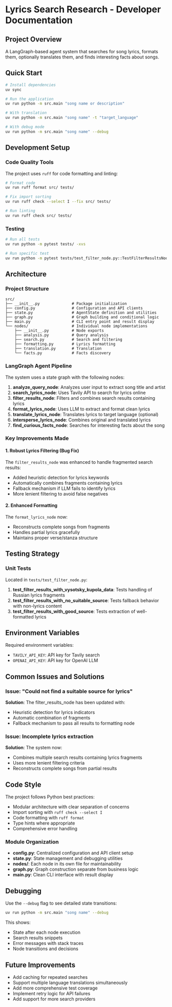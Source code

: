 # Lyrics Search Research - Developer Documentation

## Project Overview
A LangGraph-based agent system that searches for song lyrics, formats them, optionally translates them, and finds interesting facts about songs.

## Quick Start
```bash
# Install dependencies
uv sync

# Run the application
uv run python -m src.main "song name or description"

# With translation
uv run python -m src.main "song name" -t "target_language"

# With debug mode
uv run python -m src.main "song name" --debug
```

## Development Setup

### Code Quality Tools
The project uses `ruff` for code formatting and linting:

```bash
# Format code
uv run ruff format src/ tests/

# Fix import sorting
uv run ruff check --select I --fix src/ tests/

# Run linting
uv run ruff check src/ tests/
```

### Testing
```bash
# Run all tests
uv run python -m pytest tests/ -xvs

# Run specific test
uv run python -m pytest tests/test_filter_node.py::TestFilterResultsNode::test_filter_results_with_vysotsky_kupola_data -xvs
```

## Architecture

### Project Structure
```
src/
├── __init__.py              # Package initialization
├── config.py                # Configuration and API clients
├── state.py                 # AgentState definition and utilities
├── graph.py                 # Graph building and conditional logic
├── main.py                  # CLI entry point and result display
└── nodes/                   # Individual node implementations
    ├── __init__.py          # Node exports
    ├── analysis.py          # Query analysis
    ├── search.py            # Search and filtering
    ├── formatting.py        # Lyrics formatting
    ├── translation.py       # Translation
    └── facts.py             # Facts discovery
```

### LangGraph Agent Pipeline
The system uses a state graph with the following nodes:

1. **analyze_query_node**: Analyzes user input to extract song title and artist
2. **search_lyrics_node**: Uses Tavily API to search for lyrics online
3. **filter_results_node**: Filters and combines search results containing lyrics
4. **format_lyrics_node**: Uses LLM to extract and format clean lyrics
5. **translate_lyrics_node**: Translates lyrics to target language (optional)
6. **intersperse_lyrics_node**: Combines original and translated lyrics
7. **find_curious_facts_node**: Searches for interesting facts about the song

### Key Improvements Made

#### 1. Robust Lyrics Filtering (Bug Fix)
The `filter_results_node` was enhanced to handle fragmented search results:
- Added heuristic detection for lyrics keywords
- Automatically combines fragments containing lyrics
- Fallback mechanism if LLM fails to identify lyrics
- More lenient filtering to avoid false negatives

#### 2. Enhanced Formatting
The `format_lyrics_node` now:
- Reconstructs complete songs from fragments
- Handles partial lyrics gracefully
- Maintains proper verse/stanza structure

## Testing Strategy

### Unit Tests
Located in `tests/test_filter_node.py`:

1. **test_filter_results_with_vysotsky_kupola_data**: Tests handling of Russian lyrics fragments
2. **test_filter_results_with_no_suitable_source**: Tests fallback behavior with non-lyrics content
3. **test_filter_results_with_good_source**: Tests extraction of well-formatted lyrics

## Environment Variables
Required environment variables:
- `TAVILY_API_KEY`: API key for Tavily search
- `OPENAI_API_KEY`: API key for OpenAI LLM

## Common Issues and Solutions

### Issue: "Could not find a suitable source for lyrics"
**Solution**: The filter_results_node has been updated with:
- Heuristic detection for lyrics indicators
- Automatic combination of fragments
- Fallback mechanism to pass all results to formatting node

### Issue: Incomplete lyrics extraction
**Solution**: The system now:
- Combines multiple search results containing lyrics fragments
- Uses more lenient filtering criteria
- Reconstructs complete songs from partial results

## Code Style
The project follows Python best practices:
- Modular architecture with clear separation of concerns
- Import sorting with `ruff check --select I`
- Code formatting with `ruff format`
- Type hints where appropriate
- Comprehensive error handling

### Module Organization
- **config.py**: Centralized configuration and API client setup
- **state.py**: State management and debugging utilities
- **nodes/**: Each node in its own file for maintainability
- **graph.py**: Graph construction separate from business logic
- **main.py**: Clean CLI interface with result display

## Debugging
Use the `--debug` flag to see detailed state transitions:
```bash
uv run python -m src.main "song name" --debug
```

This shows:
- State after each node execution
- Search results snippets
- Error messages with stack traces
- Node transitions and decisions

## Future Improvements
- Add caching for repeated searches
- Support multiple language translations simultaneously
- Add more comprehensive test coverage
- Implement retry logic for API failures
- Add support for more search providers